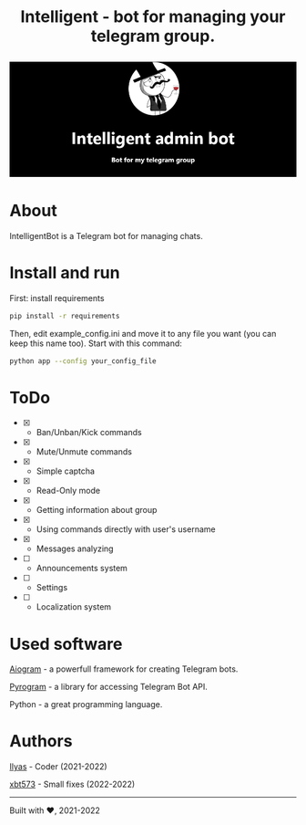 # <p align=center>Intelligent - bot for managing your telegram group.</p>
<img src='.github/intelligent.png'/> <br>

# About
IntelligentBot is a Telegram bot for managing chats.

# Install and run
First: install requirements
```bash
pip install -r requirements
```
Then, edit example_config.ini and move it to any file you want \(you can keep this name too\).
Start with this command:
```bash
python app --config your_config_file
```

# ToDo
- [x] - Ban/Unban/Kick commands
- [x] - Mute/Unmute commands
- [x] - Simple captcha
- [x] - Read-Only mode
- [x] - Getting information about group
- [x] - Using commands directly with user's username
- [x] - Messages analyzing
- [ ] - Announcements system
- [ ] - Settings
- [ ] - Localization system

# Used software
[Aiogram](https://pypi.org/project/aiogram) - a powerfull framework for creating Telegram bots.

[Pyrogram](https://github.com/pyrogram/pyrogram) - a library for accessing Telegram Bot API.

Python - a great programming language.

# Authors
[Ilyas](https://github.com/ilyas-kalandar) - Coder \(2021-2022\)

[xbt573](https://github.com/xbt573) - Small fixes \(2022-2022\)

---

Built with ❤, 2021-2022
